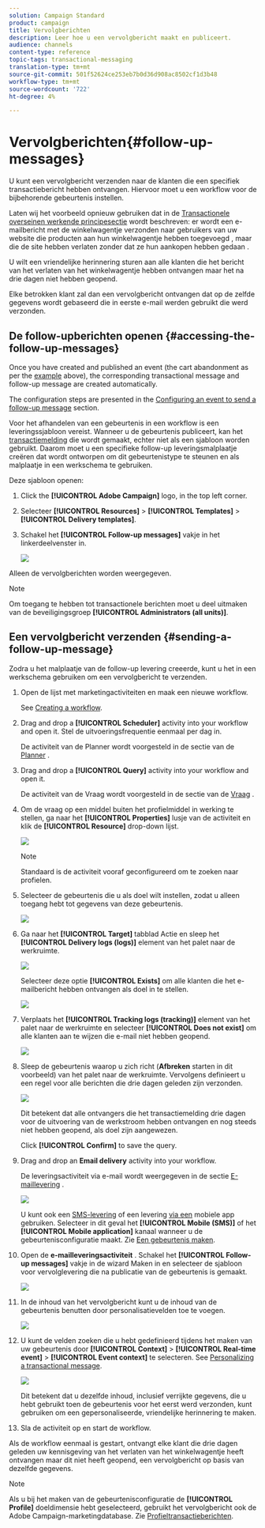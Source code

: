 ```yaml
---
solution: Campaign Standard
product: campaign
title: Vervolgberichten
description: Leer hoe u een vervolgbericht maakt en publiceert.
audience: channels
content-type: reference
topic-tags: transactional-messaging
translation-type: tm+mt
source-git-commit: 501f52624ce253eb7b0d36d908ac8502cf1d3b48
workflow-type: tm+mt
source-wordcount: '722'
ht-degree: 4%

---
```



# Vervolgberichten{#follow-up-messages}

U kunt een vervolgbericht verzenden naar de klanten die een specifiek transactiebericht hebben ontvangen. Hiervoor moet u een workflow voor de bijbehorende gebeurtenis instellen.

Laten wij het voorbeeld opnieuw gebruiken dat in de [Transactionele overseinen werkende principesectie](../../channels/using/getting-started-with-transactional-msg.md#transactional-messaging-operating-principle) wordt beschreven: er wordt een e-mailbericht met de winkelwagentje verzonden naar gebruikers van uw website die producten aan hun winkelwagentje hebben toegevoegd , maar die de site hebben verlaten zonder dat ze hun aankopen hebben gedaan .

U wilt een vriendelijke herinnering sturen aan alle klanten die het bericht van het verlaten van het winkelwagentje hebben ontvangen maar het na drie dagen niet hebben geopend.

Elke betrokken klant zal dan een vervolgbericht ontvangen dat op de zelfde gegevens wordt gebaseerd die in eerste e-mail werden gebruikt die werd verzonden.

## De follow-upberichten openen {#accessing-the-follow-up-messages}

Once you have created and published an event (the cart abandonment as per the [example](../../channels/using/getting-started-with-transactional-msg.md#transactional-messaging-operating-principle) above), the corresponding transactional message and follow-up message are created automatically.

The configuration steps are presented in the [Configuring an event to send a follow-up message](../../administration/using/configuring-transactional-messaging.md#configuring-an-event-to-send-a-follow-up-message) section.

Voor het afhandelen van een gebeurtenis in een workflow is een leveringssjabloon vereist. Wanneer u de gebeurtenis publiceert, kan het [transactiemelding](../../channels/using/event-transactional-messages.md) die wordt gemaakt, echter niet als een sjabloon worden gebruikt. Daarom moet u een specifieke follow-up leveringsmalplaatje creëren dat wordt ontworpen om dit gebeurtenistype te steunen en als malplaatje in een werkschema te gebruiken.

Deze sjabloon openen:

1. Click the **[!UICONTROL Adobe Campaign]** logo, in the top left corner.
1. Selecteer **[!UICONTROL Resources]** > **[!UICONTROL Templates]** > **[!UICONTROL Delivery templates]**.
1. Schakel het **[!UICONTROL Follow-up messages]** vakje in het linkerdeelvenster in.

   ![](assets/message-center_follow-up-search.png)

Alleen de vervolgberichten worden weergegeven.

>[!NOTE]
>
>Om toegang te hebben tot transactionele berichten moet u deel uitmaken van de beveiligingsgroep **[!UICONTROL Administrators (all units)]**.

## Een vervolgbericht verzenden {#sending-a-follow-up-message}

Zodra u het malplaatje van de follow-up levering creeerde, kunt u het in een werkschema gebruiken om een vervolgbericht te verzenden.

1. Open de lijst met marketingactiviteiten en maak een nieuwe workflow.

   See [Creating a workflow](../../automating/using/building-a-workflow.md#creating-a-workflow).

1. Drag and drop a **[!UICONTROL Scheduler]** activity into your workflow and open it. Stel de uitvoeringsfrequentie eenmaal per dag in.

   De activiteit van de Planner wordt voorgesteld in de sectie van de [Planner](../../automating/using/scheduler.md) .

1. Drag and drop a **[!UICONTROL Query]** activity into your workflow and open it.

   De activiteit van de Vraag wordt voorgesteld in de sectie van de [Vraag](../../automating/using/query.md) .

1. Om de vraag op een middel buiten het profielmiddel in werking te stellen, ga naar het **[!UICONTROL Properties]** lusje van de activiteit en klik de **[!UICONTROL Resource]** drop-down lijst.

   ![](assets/message-center_follow-up-query-properties.png)

   >[!NOTE]
   >
   >Standaard is de activiteit vooraf geconfigureerd om te zoeken naar profielen.

1. Selecteer de gebeurtenis die u als doel wilt instellen, zodat u alleen toegang hebt tot gegevens van deze gebeurtenis.

   ![](assets/message-center_follow-up-query-resource.png)

1. Ga naar het **[!UICONTROL Target]** tabblad Actie en sleep het **[!UICONTROL Delivery logs (logs)]** element van het palet naar de werkruimte.

   ![](assets/message-center_follow-up-delivery-logs.png)

   Selecteer deze optie **[!UICONTROL Exists]** om alle klanten die het e-mailbericht hebben ontvangen als doel in te stellen.

   ![](assets/message-center_follow-up-delivery-logs-exists.png)

1. Verplaats het **[!UICONTROL Tracking logs (tracking)]** element van het palet naar de werkruimte en selecteer **[!UICONTROL Does not exist]** om alle klanten aan te wijzen die e-mail niet hebben geopend.

   ![](assets/message-center_follow-up-delivery-and-tracking-logs.png)

1. Sleep de gebeurtenis waarop u zich richt (**Afbreken** starten in dit voorbeeld) van het palet naar de werkruimte. Vervolgens definieert u een regel voor alle berichten die drie dagen geleden zijn verzonden.

   ![](assets/message-center_follow-up-created.png)

   Dit betekent dat alle ontvangers die het transactiemelding drie dagen voor de uitvoering van de werkstroom hebben ontvangen en nog steeds niet hebben geopend, als doel zijn aangewezen.

   Click **[!UICONTROL Confirm]** to save the query.

1. Drag and drop an **Email delivery** activity into your workflow.

   De leveringsactiviteit via e-mail wordt weergegeven in de sectie [E-maillevering](../../automating/using/email-delivery.md) .

   ![](assets/message-center_follow-up-workflow.png)

   U kunt ook een [SMS-levering](../../automating/using/sms-delivery.md) of een levering [via een](../../automating/using/push-notification-delivery.md) mobiele app gebruiken. Selecteer in dit geval het **[!UICONTROL Mobile (SMS)]** of het **[!UICONTROL Mobile application]** kanaal wanneer u de gebeurtenisconfiguratie maakt. Zie [Een gebeurtenis maken](../../administration/using/configuring-transactional-messaging.md#creating-an-event).

1. Open de **e-mailleveringsactiviteit** . Schakel het **[!UICONTROL Follow-up messages]** vakje in de wizard Maken in en selecteer de sjabloon voor vervolglevering die na publicatie van de gebeurtenis is gemaakt.

   ![](assets/message-center_follow-up-template.png)

1. In de inhoud van het vervolgbericht kunt u de inhoud van de gebeurtenis benutten door personalisatievelden toe te voegen.

   ![](assets/message-center_follow-up-content.png)

1. U kunt de velden zoeken die u hebt gedefinieerd tijdens het maken van uw gebeurtenis door **[!UICONTROL Context]** > **[!UICONTROL Real-time event]** > **[!UICONTROL Event context]** te selecteren. See [Personalizing a transactional message](../../channels/using/event-transactional-messages.md#personalizing-a-transactional-message).

   ![](assets/message-center_follow-up-personalization.png)

   Dit betekent dat u dezelfde inhoud, inclusief verrijkte gegevens, die u hebt gebruikt toen de gebeurtenis voor het eerst werd verzonden, kunt gebruiken om een gepersonaliseerde, vriendelijke herinnering te maken.

1. Sla de activiteit op en start de workflow.

Als de workflow eenmaal is gestart, ontvangt elke klant die drie dagen geleden uw kennisgeving van het verlaten van het winkelwagentje heeft ontvangen maar dit niet heeft geopend, een vervolgbericht op basis van dezelfde gegevens.

>[!NOTE]
>
>Als u bij het maken van de gebeurtenisconfiguratie de **[!UICONTROL Profile]** doeldimensie hebt geselecteerd, gebruikt het vervolgbericht ook de Adobe Campaign-marketingdatabase. Zie [Profieltransactieberichten](../../channels/using/profile-transactional-messages.md).
